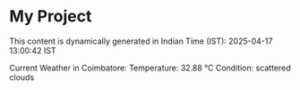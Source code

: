 # My Project

This content is dynamically generated in Indian Time (IST): 2025-04-17 13:00:42 IST


Current Weather in Coimbatore:
Temperature: 32.88 °C
Condition: scattered clouds
